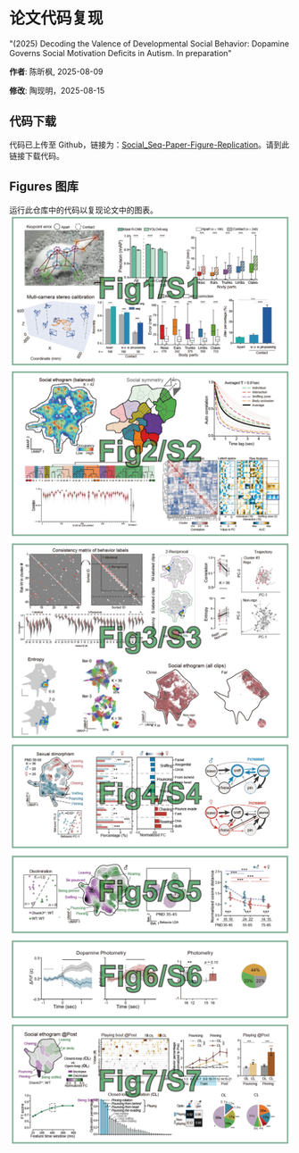 # 论文代码复现
"(2025) Decoding the Valence of Developmental Social Behavior: Dopamine Governs Social Motivation Deficits in Autism. In preparation"

**作者**: 陈昕枫, 2025-08-09

**修改**: 陶现明，2025-08-15

## 代码下载
代码已上传至 Github，链接为：[Social_Seq-Paper-Figure-Replication](https://github.com/LiLab-CIBR/Social_Seq-Paper-Figure-Replication)。请到此链接下载代码。

## Figures 图库
运行此仓库中的代码以复现论文中的图表。
![Fig1_S1](assets/Fig1_S1.jpg)
![Fig2_S2](assets/Fig2_S2.jpg)
![Fig3_S3](assets/Fig3_S3.jpg)
![Fig4_S4](assets/Fig4_S4.jpg)
![Fig5_S5](assets/Fig5_S5.jpg)
![Fig6_S6](assets/Fig6_S6.jpg)
![Fig7_S7](assets/Fig7_S7.jpg)
